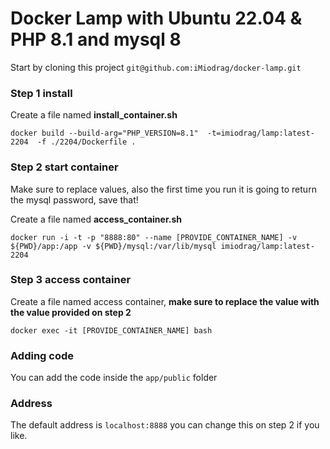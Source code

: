# Docker Lamp with Ubuntu 22.04 & PHP 8.1 and mysql 8

Start by cloning this project
`git@github.com:iMiodrag/docker-lamp.git`

### Step 1 install
Create a file named **install_container.sh**

`docker build --build-arg="PHP_VERSION=8.1"  -t=imiodrag/lamp:latest-2204  -f ./2204/Dockerfile .`

### Step 2 start container

Make sure to replace values, also the first time you run it is going to return the mysql password, save that!

Create a file named **access_container.sh**

`docker run -i -t -p "8888:80" --name [PROVIDE_CONTAINER_NAME] -v ${PWD}/app:/app -v ${PWD}/mysql:/var/lib/mysql imiodrag/lamp:latest-2204`

### Step 3 access container

Create a file named access container, **make sure to replace the value with the value provided on step 2**

`docker exec -it [PROVIDE_CONTAINER_NAME] bash`

### Adding code

You can add the code inside the `app/public` folder

### Address

The default address is `localhost:8888` you can change this on step 2 if you like.